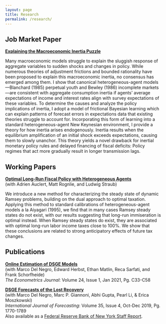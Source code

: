 ```yaml
---
layout: page
title: Research
permalink: /research/
---
```


Job Market Paper
-----------------
**[Explaining the Macroeconomic Inertia Puzzle](/files/MichaelCai_JMP_Inertia.pdf)**  

Many macroeconomic models struggle to explain the sluggish response of aggregate variables
to sudden shocks and changes in policy. While numerous theories of adjustment frictions
and bounded rationality have been proposed to explain this macroeconomic inertia, no consensus
has emerged among them. I show that canonical heterogeneous-agent models—Blanchard
(1985) perpetual youth and Bewley (1986) incomplete markets—are consistent with aggregate
consumption inertia if agents’ average expectations of income and interest rates align with
survey expectations of these variables. To determine the causes and analyze the policy implications
of inertia, I adopt a model of frictional Bayesian learning which can explain patterns of
forecast errors in expectations data that existing theories struggle to account for. Incorporating
this form of learning into a standard heterogeneous-agent New Keynesian environment,
I provide a theory for how inertia arises endogenously. Inertia results when the equilibrium
amplification of an initial shock exceeds expectations, causing them to slowly unanchor. This
theory yields a novel drawback for inertial monetary policy rules and delayed financing of
fiscal deficits: Policy regimes that act more gradually result in longer transmission lags.  

Working Papers
-----------------
**[Optimal Long-Run Fiscal Policy with Heterogeneous Agents](/files/rss_heterogeneity.pdf)**  
(with Adrien Auclert, Matt Rognlie, and Ludwig Straub)  

We introduce a new method for characterizing the steady state of dynamic Ramsey problems,
building on the dual approach to optimal taxation. Applying this method to standard calibrations
of heterogeneous-agent models a la Aiyagari (1995), we find that in many cases Ramsey steady
states do not exist, with our results suggesting that long-run immiseration is optimal instead.
When Ramsey steady states do exist, they are associated with optimal long-run labor income
taxes close to 100%. We show that these conclusions are related to strong anticipatory effects of future tax changes.  

Publications
--------------
**[Online Estimation of DSGE Models](https://academic.oup.com/ectj/article/24/1/C33/5909595?login=true)**  
(with Marco Del Negro, Edward Herbst, Ethan Matlin, Reca Sarfati, and Frank Schorfheide)  
*The Econometrics Journal*: Volume 24, Issue 1, Jan 2021, Pg. C33-C58    

**[DSGE Forecasts of the Lost Recovery](https://www.sciencedirect.com/science/article/abs/pii/S0169207018302012?via%3Dihub)**  
(with Marco Del Negro, Marc P. Giannoni, Abhi Gupta, Pearl Li, & Erica Moszkowski)  
*International Journal of Forecasting*: Volume 35, Issue 4, Oct-Dec 2019, Pg. 1770-1789  
Also available as a [Federal Reserve Bank of New York Staff Report](/files/sr844.pdf).
